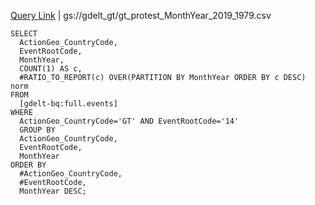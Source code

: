 [Query Link](https://console.cloud.google.com/bigquery?sq=955477384685:36861ee1fa7d44a3bb666726a4d12039) 
| gs://gdelt_gt/gt_protest_MonthYear_2019_1979.csv 
~~~
SELECT
  ActionGeo_CountryCode,
  EventRootCode,
  MonthYear,
  COUNT(1) AS c,
  #RATIO_TO_REPORT(c) OVER(PARTITION BY MonthYear ORDER BY c DESC) norm
FROM
  [gdelt-bq:full.events]
WHERE
  ActionGeo_CountryCode='GT' AND EventRootCode='14'
  GROUP BY
  ActionGeo_CountryCode,
  EventRootCode,
  MonthYear
ORDER BY
  #ActionGeo_CountryCode,
  #EventRootCode,
  MonthYear DESC;
~~~  
